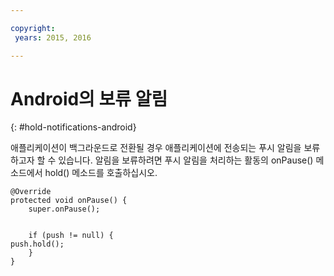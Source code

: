 ```yaml
---

copyright:
 years: 2015, 2016

---
```


# Android의 보류 알림
{: #hold-notifications-android}

애플리케이션이 백그라운드로 전환될 경우 애플리케이션에 전송되는 푸시 알림을 보류하고자 할 수 있습니다. 알림을 보류하려면 푸시 알림을 처리하는 활동의 onPause() 메소드에서 hold() 메소드를 호출하십시오. 

```
@Override
protected void onPause() {
    super.onPause();


    if (push != null) {
push.hold();
    }
}
```
